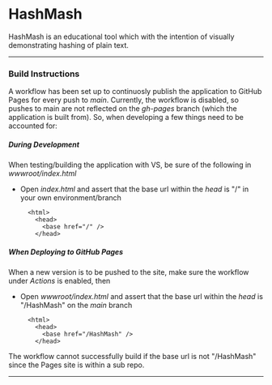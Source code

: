 # HashMash

HashMash is an educational tool which with the intention of visually demonstrating hashing of plain text.

___

### Build Instructions
A workflow has been set up to continuosly publish the application to GitHub Pages for every push to _main_. Currently, the workflow is disabled, so pushes to main are not reflected on the _gh-pages_ branch (which the application is built from). So, when developing a few things need to be accounted for:

##### During Development
When testing/building the application with VS, be sure of the following in _wwwroot/index.html_
- Open _index.html_ and assert that the base url within the _head_ is "/" in your own environment/branch 

        <html>
          <head>
            <base href="/" />
          </head>

##### When Deploying to GitHub Pages
When a new version is to be pushed to the site, make sure the workflow under _Actions_ is enabled, then
- Open _wwwroot/index.html_ and assert that the base url within the _head_ is "/HashMash" on the _main_ branch  

        <html>
          <head>
            <base href="/HashMash" />
          </head>
          
 The workflow cannot successfully build if the base url is not "/HashMash" since the Pages site is within a sub repo.
 ___
